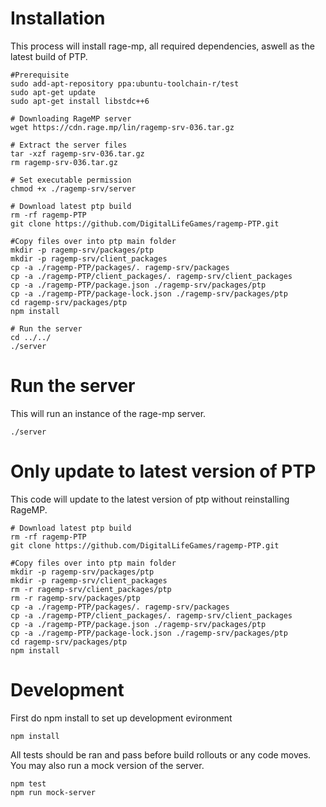 # Installation
This process will install rage-mp, all required dependencies, aswell as the latest build of PTP.
```
#Prerequisite
sudo add-apt-repository ppa:ubuntu-toolchain-r/test
sudo apt-get update
sudo apt-get install libstdc++6

# Downloading RageMP server
wget https://cdn.rage.mp/lin/ragemp-srv-036.tar.gz

# Extract the server files
tar -xzf ragemp-srv-036.tar.gz
rm ragemp-srv-036.tar.gz

# Set executable permission
chmod +x ./ragemp-srv/server

# Download latest ptp build
rm -rf ragemp-PTP
git clone https://github.com/DigitalLifeGames/ragemp-PTP.git

#Copy files over into ptp main folder
mkdir -p ragemp-srv/packages/ptp
mkdir -p ragemp-srv/client_packages
cp -a ./ragemp-PTP/packages/. ragemp-srv/packages
cp -a ./ragemp-PTP/client_packages/. ragemp-srv/client_packages
cp -a ./ragemp-PTP/package.json ./ragemp-srv/packages/ptp
cp -a ./ragemp-PTP/package-lock.json ./ragemp-srv/packages/ptp
cd ragemp-srv/packages/ptp
npm install

# Run the server
cd ../../
./server
```

# Run the server
This will run an instance of the rage-mp server.
```
./server
```
# Only update to latest version of PTP
This code will update to the latest version of ptp without reinstalling RageMP.
```
# Download latest ptp build
rm -rf ragemp-PTP
git clone https://github.com/DigitalLifeGames/ragemp-PTP.git

#Copy files over into ptp main folder
mkdir -p ragemp-srv/packages/ptp
mkdir -p ragemp-srv/client_packages
rm -r ragemp-srv/client_packages/ptp
rm -r ragemp-srv/packages/ptp
cp -a ./ragemp-PTP/packages/. ragemp-srv/packages
cp -a ./ragemp-PTP/client_packages/. ragemp-srv/client_packages
cp -a ./ragemp-PTP/package.json ./ragemp-srv/packages/ptp
cp -a ./ragemp-PTP/package-lock.json ./ragemp-srv/packages/ptp
cd ragemp-srv/packages/ptp
npm install
```

# Development
First do npm install to set up development evironment
```
npm install
```

All tests should be ran and pass before build rollouts or any code moves. You may also run a mock version of the server.
```
npm test
npm run mock-server
```
